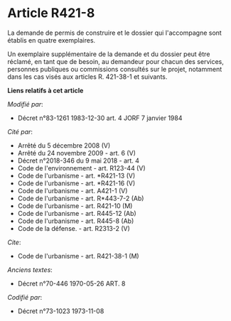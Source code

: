 # Article R421-8

La demande de permis de construire et le dossier qui l'accompagne sont établis en quatre exemplaires.

Un exemplaire supplémentaire de la demande et du dossier peut être réclamé, en tant que de besoin, au demandeur pour chacun
des services, personnes publiques ou commissions consultés sur le projet, notamment dans les cas visés aux articles R.
421-38-1 et suivants.

**Liens relatifs à cet article**

_Modifié par_:

  - Décret n°83-1261 1983-12-30 art. 4 JORF 7 janvier 1984

_Cité par_:

  - Arrêté du 5 décembre 2008 (V)
  - Arrêté du 24 novembre 2009 - art. 6 (V)
  - Décret n°2018-346 du 9 mai 2018 - art. 4
  - Code de l'environnement - art. R123-44 (V)
  - Code de l'urbanisme - art. *R421-13 (V)
  - Code de l'urbanisme - art. *R421-16 (V)
  - Code de l'urbanisme - art. A421-1 (V)
  - Code de l'urbanisme - art. R*443-7-2 (Ab)
  - Code de l'urbanisme - art. R421-10 (M)
  - Code de l'urbanisme - art. R445-12 (Ab)
  - Code de l'urbanisme - art. R445-8 (Ab)
  - Code de la défense. - art. R2313-2 (V)

_Cite_:

  - Code de l'urbanisme - art. R421-38-1 (M)

_Anciens textes_:

  - Décret n°70-446 1970-05-26 ART. 8

_Codifié par_:

  - Décret n°73-1023 1973-11-08

